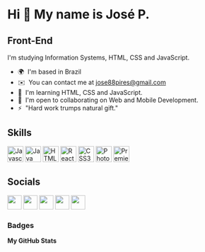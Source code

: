 Hi 👋 My name is José P.
========================

Front-End
---------

I'm studying Information Systems, HTML, CSS and JavaScript.

*   🌍  I'm based in Brazil
*   ✉️  You can contact me at [jose88pires@gmail.com](mailto:jose88pires@gmail.com)
*   🧠  I'm learning HTML, CSS and JavaScript.
*   🤝  I'm open to collaborating on Web and Mobile Development.
*   ⚡  "Hard work trumps natural gift."<p align="left"> 
   <h2>Skills</h2>
                                <a href="https://developer.mozilla.org/en-US/docs/Web/JavaScript" target="_blank" rel="noreferrer"><img src="https://raw.githubusercontent.com/danielcranney/readme-generator/main/public/icons/skills/javascript-colored.svg" width="36" height="36" alt="Javascript" /></a>
                                <a href="https://www.oracle.com/java/" target="_blank" rel="noreferrer"><img src="https://raw.githubusercontent.com/danielcranney/readme-generator/main/public/icons/skills/java-colored.svg" width="36" height="36" alt="Java" /></a>
                                <a href="https://developer.mozilla.org/en-US/docs/Glossary/HTML5" target="_blank" rel="noreferrer"><img src="https://raw.githubusercontent.com/danielcranney/readme-generator/main/public/icons/skills/html5-colored.svg" width="36" height="36" alt="HTML5" /></a>
                                <a href="https://reactjs.org/" target="_blank" rel="noreferrer"><img src="https://raw.githubusercontent.com/danielcranney/readme-generator/main/public/icons/skills/react-colored.svg" width="36" height="36" alt="React" /></a>
                                <a href="https://www.w3.org/TR/CSS/#css" target="_blank" rel="noreferrer"><img src="https://raw.githubusercontent.com/danielcranney/readme-generator/main/public/icons/skills/css3-colored.svg" width="36" height="36" alt="CSS3" /></a>
                                <a href="https://www.adobe.com/uk/products/photoshop.html" target="_blank" rel="noreferrer"><img src="https://raw.githubusercontent.com/danielcranney/readme-generator/main/public/icons/skills/photoshop-colored-dark.svg" width="36" height="36" alt="Photoshop" /></a>
                                <a href="https://www.adobe.com/uk/products/premiere.html" target="_blank" rel="noreferrer"><img src="https://raw.githubusercontent.com/danielcranney/readme-generator/main/public/icons/skills/premierepro-colored-dark.svg" width="36" height="36" alt="Premiere Pro" /></a>
                    </p>
                    



   <h2>Socials</h2>

<p align="left">
  <a href="https://discord.com/users/J.P#8124" target="_blank" rel="noreferrer"
    ><img
      src="https://raw.githubusercontent.com/danielcranney/readme-generator/main/public/icons/socials/discord.svg"
      width="32"
      height="32"
  /></a>
  <a href="https://www.facebook.com/profile.php?id=100066318607610" target="_blank" rel="noreferrer"
    ><img
      src="https://raw.githubusercontent.com/danielcranney/readme-generator/main/public/icons/socials/facebook.svg"
      width="32"
      height="32"
  /></a>
  <a
    href="https://www.github.com/jose-pires-neto"
    target="_blank"
    rel="noreferrer"
    ><img
      src="https://raw.githubusercontent.com/danielcranney/readme-generator/main/public/icons/socials/github-dark.svg"
      width="32"
      height="32"
  /></a>
  <a
    href="http://www.instagram.com/jose.pires.jp"
    target="_blank"
    rel="noreferrer"
    ><img
      src="https://raw.githubusercontent.com/danielcranney/readme-generator/main/public/icons/socials/instagram.svg"
      width="32"
      height="32"
  /></a>
  <a
    href="https://www.linkedin.com/in/josé-pires-oliveira-a97430237/"
    target="_blank"
    rel="noreferrer"
    ><img
      src="https://raw.githubusercontent.com/danielcranney/readme-generator/main/public/icons/socials/linkedin.svg"
      width="32"
      height="32"
  /></a>
</p>

### Badges

<b>My GitHub Stats</b>
<div style="visibility: hidden"> <a href="http://www.github.com/jose-pires-neto" </div>

  ><img
    src="https://github-readme-stats.vercel.app/api?username=jose-pires-neto&show_icons=true&hide=&count_private=true&title_color=ef4444&text_color=ffffff&icon_color=3382ed&bg_color=1c1917&hide_border=true&show_icons=true"
    alt="jose-pires-neto's GitHub stats"
/></a>

<a href="http://www.github.com/jose-pires-neto"
  ><img
    src="https://github-readme-streak-stats.herokuapp.com/?user=jose-pires-neto&stroke=ffffff&background=1c1917&ring=ef4444&fire=ef4444&currStreakNum=ffffff&currStreakLabel=ef4444&sideNums=ffffff&sideLabels=ffffff&dates=ffffff&hide_border=true"
/></a>

<a href="http://www.github.com/jose-pires-neto"
  ><img
    src="https://activity-graph.herokuapp.com/graph?username=jose-pires-neto&bg_color=1c1917&color=ffffff&line=3382ed&point=ffffff&area_color=1c1917&area=true&hide_border=true&custom_title=GitHub%20Commits%20Graph"
    alt="GitHub Commits Graph"
/></a>

<a href="https://github.com/jose-pires-neto" align="left"
  ><img
    src="https://github-readme-stats.vercel.app/api/top-langs/?username=jose-pires-neto&langs_count=10&title_color=ef4444&text_color=ffffff&icon_color=3382ed&bg_color=1c1917&hide_border=true&locale=en&custom_title=Top%20%Languages"
    alt="Top Languages"
/></a>

<b>Top Repositories</b>

<div width="100%" align="center">
  <a href="https://github.com/jose-pires-neto/DoctorCare" align="left"
    ><img
      align="left"
      width="45%"
      src="https://github-readme-stats.vercel.app/api/pin/?username=jose-pires-neto&repo=DoctorCare&title_color=ef4444&text_color=ffffff&icon_color=3382ed&bg_color=1c1917&hide_border=true&locale=en"
  /></a>
</div>
<br /><br /><br /><br /><br /><br /><br />

